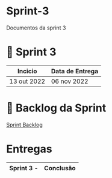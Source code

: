 # Sprint-3
Documentos da sprint 3

# 📆 Sprint 3
| Incicio                    | Data de Entrega |
| -------------------------- | --------------- |
| 13 out 2022 | 06 nov 2022 |


# 📃 Backlog da Sprint

[Sprint Backlog](https://github.com/2rp-net-API/Documentacao/blob/main/Imagens%20Gerais/Sprint%20Backlog%203.jpg)


# Entregas
| Sprint 3 -                  | Conclusão |
| --------------------------------------- | --------- |


